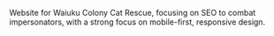 Website for Waiuku Colony Cat Rescue, focusing on SEO to combat impersonators, with a strong focus on mobile-first, responsive design.
